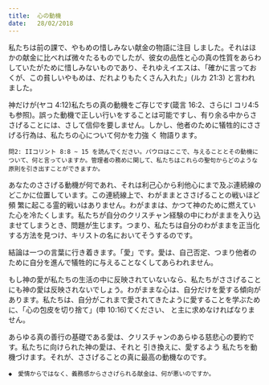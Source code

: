 ```yaml
---
title:  心の動機
date:   28/02/2018
---
```


私たちは前の課で、やもめの惜しみない献金の物語に注目 しました。それはほかの献金に比べれば微々たるものでしたが、彼女の品性と心の真の性質をあらわしていたがために惜しみないものであり、それゆえイエスは、「確かに言っておくが、この貧しいやもめは、だれよりもたくさん入れた」(ルカ 21:3) と言われました。

神だけが(ヤコ 4:12)私たちの真の動機をご存じです(箴言 16:2、さらにI コリ4:5 も参照)。誤った動機で正しい行いをすることは可能ですし、有り余る中からささげることには、さして信仰を要しません。しかし、他者のために犠牲的にささげる行為は、私たちの心について何かを力強 く 物語ります。

`問2: IIコリント 8:8 ~ 15 を読んでください。パウロはここで、与えることとその動機について、何と言っていますか。管理者の務めに関して、私たちはこれらの聖句からどのような原則を引き出すことができますか。`

 あなたのささげる動機が何であれ、それは利己心から利他心にまで及ぶ連続線のどこかに位置しています。この連続線上で、わがままとささげることの戦いほど頻 繁に起こる霊的戦いはありません。わがままは、かつて神のために燃えていた心を冷たくします。私たちが自分のクリスチャン経験の中にわがままを入り込ませてしまうとき、問題が生じます。つまり、私たちは自分のわがままを正当化する方法を見つけ、キリストの名においてそうするのです。

 結論は一つの言葉に行き着きます。「愛」です。愛は、自己否定、つまり他者のために自分を進んで犠牲的に与えることなくしてあらわれません。

 もし神の愛が私たちの生活の中に反映されていないなら、私たちがささげることにも神の愛は反映されないでしょう。わがままな心は、自分だけを愛する傾向があります。私たちは、自分がこれまで愛されてきたように愛することを学ぶために、「心の包皮を切り捨て」(申 10:16)てください、 と主に求めなければなりません。

 あらゆる真の善行の基礎である愛は、クリスチャンのあらゆる慈悲心の要約です。私たちに向けられた神の愛は、それと 引き換えに、愛するよう 私たちを動機づけます。それが、ささげることの真に最高の動機なのです。

`◆　愛情からではなく、義務感からささげられる献金は、何が悪いのですか。`
